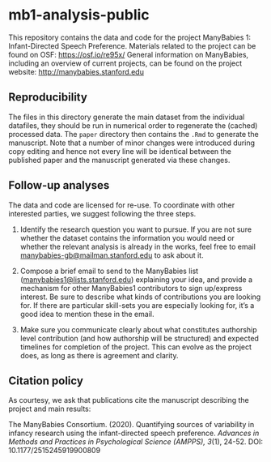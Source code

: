 # mb1-analysis-public

This repository contains the data and code for the project ManyBabies 1: Infant-Directed Speech Preference.
Materials related to the project can be found on OSF: https://osf.io/re95x/
General information on ManyBabies, including an overview of current projects, can be found on the project website: http://manybabies.stanford.edu

## Reproducibility

The files in this directory generate the main dataset from the individual datafiles, they should be run in numerical order to regenerate the (cached) processed data. The `paper` directory then contains the `.Rmd` to generate the manuscript. Note that a number of minor changes were introduced during copy editing and hence not every line will be identical between the published paper and the manuscript generated via these changes. 

## Follow-up analyses

The data and code are licensed for re-use. To coordinate with other interested parties, we suggest following the three steps.

1. Identify the research question you want to pursue. If you are not sure whether the dataset contains the information you would need or whether the relevant analysis is already in the works, feel free to email manybabies-gb@mailman.stanford.edu to ask about it.

2. Compose a brief email to send to the ManyBabies list (manybabies1@lists.stanford.edu) explaining your idea, and provide a mechanism for other ManyBabies1 contributors to sign up/express interest. Be sure to describe what kinds of contributions you are looking for. If there are particular skill-sets you are especially looking for, it’s a good idea to mention these in the email.

3. Make sure you communicate clearly about what constitutes authorship level contribution (and how authorship will be structured) and expected timelines for completion of the project. This can evolve as the project does, as long as there is agreement and clarity.

## Citation policy

As courtesy, we ask that publications cite the manuscript describing the project and main results:

The ManyBabies Consortium. (2020). Quantifying sources of variability in infancy research using the infant-directed speech preference. *Advances in Methods and Practices in Psychological Science (AMPPS), 3*(1), 24-52. DOI: 10.1177/2515245919900809
